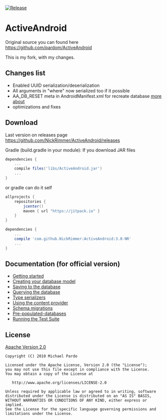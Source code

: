 [![Release](https://jitpack.io/v/NickRimmer/ActiveAndroid.svg)](https://jitpack.io/#NickRimmer/ActiveAndroid)

# ActiveAndroid

Original source you can found here https://github.com/pardom/ActiveAndroid

This is my fork, with my changes.

## Changes list

* Enabled UUID serialization/deserialization
* All arguments in "where" now serialized too if it possible
* AA_DB_RESET meta in AndroidManifest.xml for recreate database [more about](https://github.com/jlhonora/ActiveAndroid/commit/945a096fb28aca21cc8bf99e9f8f6930f8e82098)
* optimizations and fixes

## Download

Last version on releases page https://github.com/NickRimmer/ActiveAndroid/releases

Gradle (build.gradle in your module):
If you download JAR files
```groovy
dependencies {
    ...
    compile files('libs/ActiveAndroid.jar')
    ...
}
```
or gradle can do it self
```groovy
allprojects {
    repositories {
        jcenter()
        maven { url "https://jitpack.io" }
    }
}

dependencies {
    ...
    compile 'com.github.NickRimmer:ActiveAndroid:3.0-NR'
    ...
}
```

## Documentation (for official version)

* [Getting started](http://github.com/pardom/ActiveAndroid/wiki/Getting-started)
* [Creating your database model](http://github.com/pardom/ActiveAndroid/wiki/Creating-your-database-model)
* [Saving to the database](http://github.com/pardom/ActiveAndroid/wiki/Saving-to-the-database)
* [Querying the database](http://github.com/pardom/ActiveAndroid/wiki/Querying-the-database)
* [Type serializers](http://github.com/pardom/ActiveAndroid/wiki/Type-serializers)
* [Using the content provider](http://github.com/pardom/ActiveAndroid/wiki/Using-the-content-provider)
* [Schema migrations](http://github.com/pardom/ActiveAndroid/wiki/Schema-migrations)
* [Pre-populated-databases](http://github.com/pardom/ActiveAndroid/wiki/Pre-populated-databases)
* [Running the Test Suite](https://github.com/pardom/ActiveAndroid/wiki/Running-the-Test-Suite)

## License

[Apache Version 2.0](http://www.apache.org/licenses/LICENSE-2.0.html)

    Copyright (C) 2010 Michael Pardo

    Licensed under the Apache License, Version 2.0 (the "License");
    you may not use this file except in compliance with the License.
    You may obtain a copy of the License at

       http://www.apache.org/licenses/LICENSE-2.0

    Unless required by applicable law or agreed to in writing, software
    distributed under the License is distributed on an "AS IS" BASIS,
    WITHOUT WARRANTIES OR CONDITIONS OF ANY KIND, either express or implied.
    See the License for the specific language governing permissions and
    limitations under the License.
